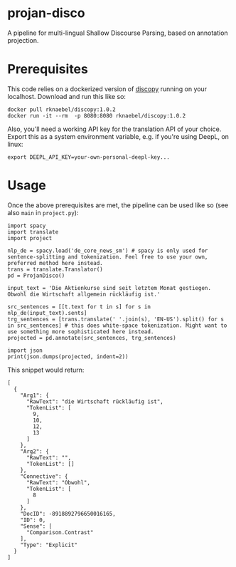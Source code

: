 # projan-disco

A pipeline for multi-lingual Shallow Discourse Parsing, based on annotation projection.

# Prerequisites
This code relies on a dockerized version of [discopy](https://github.com/rknaebel/discopy) running on your localhost.
Download and run this like so:
```
docker pull rknaebel/discopy:1.0.2
docker run -it --rm  -p 8080:8080 rknaebel/discopy:1.0.2
```
Also, you'll need a working API key for the translation API of your choice. Export this as a system environment variable, e.g. if you're using DeepL, on linux:
```
export DEEPL_API_KEY=your-own-personal-deepl-key...
```

# Usage
Once the above prerequisites are met, the pipeline can be used like so (see also ```main``` in ```project.py```):
```
import spacy
import translate
import project

nlp_de = spacy.load('de_core_news_sm') # spacy is only used for sentence-splitting and tokenization. Feel free to use your own, preferred method here instead.
trans = translate.Translator()
pd = ProjanDisco()

input_text = 'Die Aktienkurse sind seit letztem Monat gestiegen. Obwohl die Wirtschaft allgemein rückläufig ist.'

src_sentences = [[t.text for t in s] for s in nlp_de(input_text).sents]
trg_sentences = [trans.translate(' '.join(s), 'EN-US').split() for s in src_sentences] # this does white-space tokenization. Might want to use something more sophisticated here instead.
projected = pd.annotate(src_sentences, trg_sentences)

import json
print(json.dumps(projected, indent=2))
```
This snippet would return:
```
[
  {
    "Arg1": {
      "RawText": "die Wirtschaft rückläufig ist",
      "TokenList": [
        9,
        10,
        12,
        13
      ]
    },
    "Arg2": {
      "RawText": "",
      "TokenList": []
    },
    "Connective": {
      "RawText": "Obwohl",
      "TokenList": [
        8
      ]
    },
    "DocID": -8918892796650016165,
    "ID": 0,
    "Sense": [
      "Comparison.Contrast"
    ],
    "Type": "Explicit"
  }
]
```

